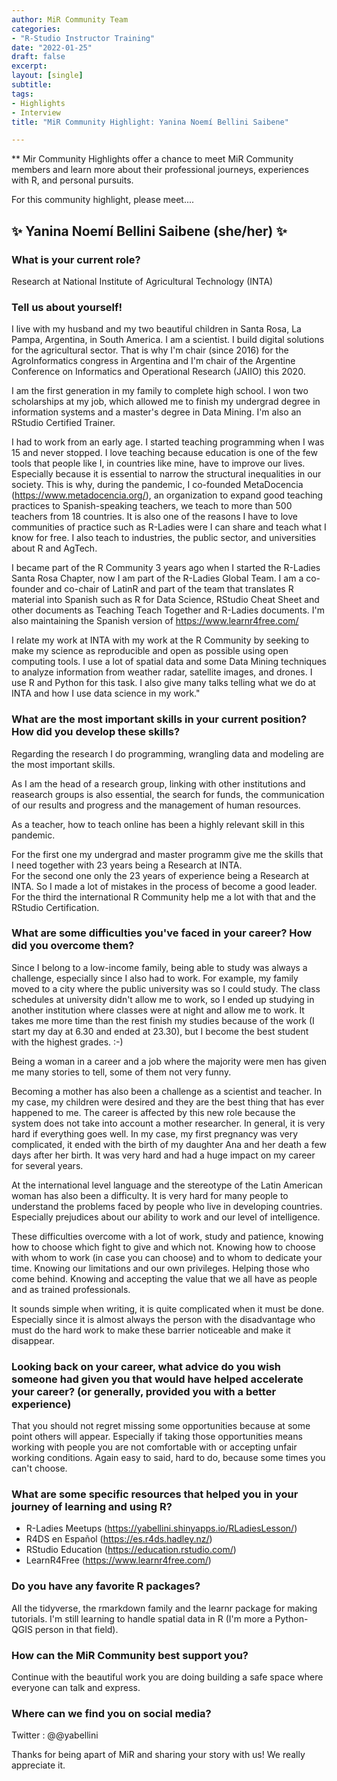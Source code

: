 ```yaml
---
author: MiR Community Team
categories:
- "R-Studio Instructor Training"
date: "2022-01-25"
draft: false
excerpt:
layout: [single]
subtitle:
tags:
- Highlights
- Interview
title: "MiR Community Highlight: Yanina Noemí Bellini Saibene"

---
```


** Mir Community Highlights offer a chance to meet MiR Community members and learn more about their professional journeys, experiences with R, and personal pursuits. 

For this community highlight, please meet....

## ✨ Yanina Noemí Bellini Saibene (she/her) ✨

### What is your current role?
Research at National Institute of Agricultural Technology (INTA)

### Tell us about yourself! 	

I live with my husband and my two beautiful children in Santa Rosa, La Pampa, Argentina, in South America. I am a scientist. I build digital solutions for the agricultural sector. That is why I'm chair (since 2016) for the AgroInformatics congress in Argentina and I'm chair of the Argentine Conference on Informatics and Operational Research (JAIIO) this 2020.

I am the first generation in my family to complete high school. I won two scholarships at my job, which allowed me to finish my undergrad degree in information systems and a master's degree in Data Mining. I'm also an RStudio Certified Trainer.

I had to work from an early age. I started teaching programming when I was 15 and never stopped. I love teaching because education is one of the few tools that people like I, in countries like mine, have to improve our lives. Especially because it is essential to narrow the structural inequalities in our society. This is why, during the pandemic, I co-founded MetaDocencia (https://www.metadocencia.org/), an organization to expand good teaching practices to Spanish-speaking teachers, we teach to more than 500 teachers from 18 countries. It is also one of the reasons I have to love communities of practice such as R-Ladies were I can share and teach what I know for free.  I also teach to industries, the public sector, and universities about R and AgTech.

I became part of the R Community 3 years ago when I started the R-Ladies Santa Rosa Chapter, now I am part of the R-Ladies Global Team. I am a co-founder and co-chair of LatinR and part of the team that translates R material into Spanish such as R for Data Science, RStudio Cheat Sheet and other documents as Teaching Teach Together and R-Ladies documents. I'm also maintaining the Spanish version of https://www.learnr4free.com/

I relate my work at INTA with my work at the R Community by seeking to make my science as reproducible and open as possible using open computing tools.
I use a lot of spatial data and some Data Mining techniques to analyze information from weather radar, satellite images, and drones. I use R and Python for this task.
I also give many talks telling what we do at INTA and how I use data science in my work."

### What are the most important skills in your current position? How did you develop these skills?

Regarding the research I do programming, wrangling data and modeling are the most important skills.

As I am the head of a research group, linking with other institutions and reasearch groups is also essential, the search for funds, the communication of our results and progress and the management of human resources.

As a teacher, how to teach online has been a highly relevant skill in this pandemic.

For the first one my undergrad and master programm give me the skills that I need together with 23 years being a Research at INTA.  
For the second one only the 23 years of experience being a Research at INTA.  So I made a lot of mistakes in the process of become a good leader.
For the third the international R Community help me a lot with that and the RStudio Certification.

### What are some difficulties you've faced in your career? How did you overcome them?

Since I belong to a low-income family, being able to study was always a challenge, especially since I also had to work. For example, my family moved to a city where the public university was so I could study. The class schedules at university didn't allow me to work, so I ended up studying in another institution where classes were at night and allow me to work. It takes me more time than the rest finish my studies because of the work (I start my day at 6.30 and ended at 23.30), but I become the best student with the highest grades. :-)

Being a woman in a career and a job where the majority were men has given me many stories to tell, some of them not very funny.

Becoming a mother has also been a challenge as a scientist and teacher. In my case, my children were desired and they are the best thing that has ever happened to me. The career is affected by this new role because the system does not take into account a mother researcher. In general, it is very hard if everything goes well.  In my case,  my first pregnancy was very complicated, it ended with the birth of my daughter Ana and her death a few days after her birth. It was very hard and had a huge impact on my career for several years.

At the international level language and the stereotype of the Latin American woman has also been a difficulty.  It is very hard for many people to understand the problems faced by people who live in developing countries. Especially prejudices about our ability to work and our level of intelligence.

These difficulties overcome with a lot of work, study and patience, knowing how to choose which fight to give and which not. Knowing how to choose with whom to work (in case you can choose) and to whom to dedicate your time. Knowing our limitations and our own privileges. Helping those who come behind. Knowing and accepting the value that we all have as people and as trained professionals.

It sounds simple when writing, it is quite complicated when it must be done. Especially since it is almost always the person with the disadvantage who must do the hard work to make these barrier noticeable and make it disappear.

### Looking back on your career, what advice do you wish someone had given you that would have helped accelerate your career? (or generally, provided you with a better experience)

That you should not regret missing some opportunities because at some point others will appear. Especially if taking those opportunities means working with people you are not comfortable with or accepting unfair working conditions. Again easy to said, hard to do, because some times you can't choose.

### What are some specific resources that helped you in your journey of learning and using R?

- R-Ladies Meetups (https://yabellini.shinyapps.io/RLadiesLesson/)
- R4DS en Español (https://es.r4ds.hadley.nz/)
- RStudio Education (https://education.rstudio.com/)
- LearnR4Free (https://www.learnr4free.com/)

### Do you have any favorite R packages?

All the tidyverse, the rmarkdown family and the learnr package for making tutorials.  I'm still learning to handle spatial data in R (I'm more a Python-QGIS person in that field).

### How can the MiR Community best support you?

Continue with the beautiful work you are doing building a safe space where everyone can talk and express.

### Where can we find you on social media?
Twitter : @@yabellini

Thanks for being apart of MiR and sharing your story with us! We really appreciate it.
